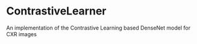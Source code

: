 # ContrastiveLearner
An implementation of the Contrastive Learning based DenseNet model for CXR images

